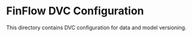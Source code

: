 # FinFlow DVC Configuration

This directory contains DVC configuration for data and model versioning.
